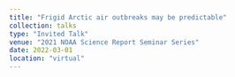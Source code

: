 ```yaml
---
title: "Frigid Arctic air outbreaks may be predictable"
collection: talks
type: "Invited Talk"
venue: "2021 NOAA Science Report Seminar Series"
date: 2022-03-01
location: "virtual"
---
```

